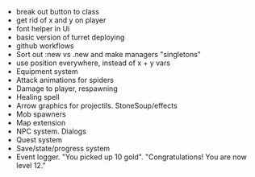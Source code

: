 * break out button to class
* get rid of x and y on player
* font helper in Ui
* basic version of turret deploying
* github workflows
* Sort out :new vs .new and make managers "singletons"
* use position everywhere, instead of x + y vars
* Equipment system
* Attack animations for spiders
* Damage to player, respawning
* Healing spell
* Arrow graphics for projectils. StoneSoup/effects
* Mob spawners
* Map extension
* NPC system. Dialogs
* Quest system
* Save/state/progress system
* Event logger. "You picked up 10 gold". "Congratulations! You are now level 12."
